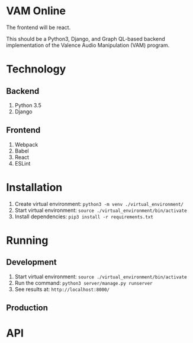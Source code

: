 # VAM Online

The frontend will be react.

This should be a Python3, Django, and Graph QL-based backend implementation of the Valence Audio Manipulation (VAM) program.



# Technology

## Backend
1. Python 3.5
2. Django

## Frontend
1. Webpack
2. Babel
3. React
4. ESLint

# Installation

1. Create virtual environment: `python3 -m venv ./virtual_environment/`
2. Start virtual environment: `source ./virtual_environment/bin/activate`
2. Install dependencies: `pip3 install -r requirements.txt`

# Running

## Development

1. Start virtual environment: `source ./virtual_environment/bin/activate`
2. Run the command: `python3 server/manage.py runserver`
3. See results at: `http://localhost:8000/`

## Production

# API